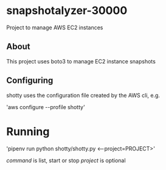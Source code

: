 # snapshotalyzer-30000

Project to manage AWS EC2 instances


## About

This project uses boto3 to manage EC2 instance snapshots

## Configuring

shotty uses the configuration file created by the AWS cli, e.g.

'aws configure --profile shotty'

# Running

'pipenv run python shotty/shotty.py <command> <--project=PROJECT>'

*command* is list, start or stop
*project* is optional